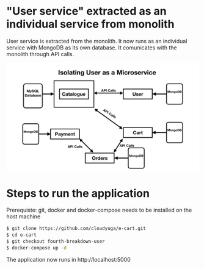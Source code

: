 # "User service" extracted as an individual service from monolith

User service is extracted from the monolith.  It now runs as an individual service with MongoDB as its own database. 
It comunicates with the monolith through API calls.

![](images/User.jpeg?raw=true)

# Steps to run the application
Prerequiste: git, docker and docker-compose needs to be installed on the host machine

```sh
$ git clone https://github.com/cloudyuga/e-cart.git
$ cd e-cart
$ git checkout fourth-breakdown-user
$ docker-compose up -d
```
The application now runs in http://localhost:5000
